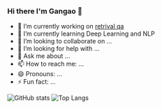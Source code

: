 ### Hi there I'm Gangao 👋
- 🔭 I’m currently working on [retrival qa](https://github.com/iGangao/es_text2vec_chatglm_qa)
- 🌱 I’m currently learning Deep Learning and NLP
- 👯 I’m looking to collaborate on ...
- 🤔 I’m looking for help with ...
- 💬 Ask me about ...
- 📫 How to reach me: ...
- 😄 Pronouns: ...
- ⚡ Fun fact: ...
<!--
**iGangao/iGangao** is a ✨ _special_ ✨ repository because its `README.md` (this file) appears on your GitHub profile.

Here are some ideas to get you started:

- 🔭 I’m currently working on ...
- 🌱 I’m currently learning ...
- 👯 I’m looking to collaborate on ...
- 🤔 I’m looking for help with ...
- 💬 Ask me about ...
- 📫 How to reach me: ...
- 😄 Pronouns: ...
- ⚡ Fun fact: ...
-->
![GitHub stats](https://github-readme-stats-git-masterrstaa-rickstaa.vercel.app/api?username=iGangao&show_icons=true)
![Top Langs](https://github-readme-stats-git-masterrstaa-rickstaa.vercel.app/api/top-langs/?username=iGangao&langs_count=3&hide=javascript,go,html,css,tex,Roff)
